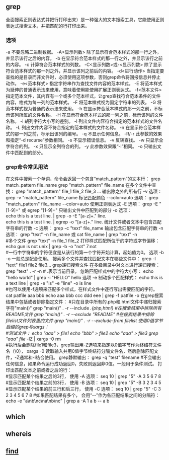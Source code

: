 ## grep
 全面搜索正则表达式并把行打印出来）是一种强大的文本搜索工具，它能使用正则表达式搜索文本，并把匹配的行打印出来。

### 选项 
-a 不要忽略二进制数据。
-A<显示列数> 除了显示符合范本样式的那一行之外，并显示该行之后的内容。
-b 在显示符合范本样式的那一行之外，并显示该行之前的内容。
-c 计算符合范本样式的列数。
-C<显示列数>或-<显示列数>  除了显示符合范本样式的那一列之外，并显示该列之前后的内容。
-d<进行动作> 当指定要查找的是目录而非文件时，必须使用这项参数，否则grep命令将回报信息并停止动作。
-e<范本样式> 指定字符串作为查找文件内容的范本样式。 -E 将范本样式为延伸的普通表示法来使用，意味着使用能使用扩展正则表达式。
-f<范本文件> 指定范本文件，其内容有一个或多个范本样式，让grep查找符合范本条件的文件内容，格式为每一列的范本样式。
-F 将范本样式视为固定字符串的列表。
-G 将范本样式视为普通的表示法来使用。
-h 在显示符合范本样式的那一列之前，不标示该列所属的文件名称。
-H 在显示符合范本样式的那一列之前，标示该列的文件名称。
-i 胡列字符大小写的差别。
-l 列出文件内容符合指定的范本样式的文件名称。 
-L 列出文件内容不符合指定的范本样式的文件名称。
-n 在显示符合范本样式的那一列之前，标示出该列的编号。
-q 不显示任何信息。 
-R/-r 此参数的效果和指定“-d recurse”参数相同。
-s 不显示错误信息。
-v 反转查找。
-w 只显示全字符合的列。
-x 只显示全列符合的列。
-y 此参数效果跟“-i”相同。
-o 只输出文件中匹配到的部分。

### grep命令常见用法 
 在文件中搜索一个单词，命令会返回一个包含“match_pattern”的文本行：
 grep match_pattern file_name grep "match_pattern" file_name 在多个文件中查找：
 grep "match_pattern" file_1 file_2 file_3 ... 输出除之外的所有行
 -v 选项：  grep -v "match_pattern" file_name 
 标记匹配颜色 --color=auto 
 选项：  grep "match_pattern" file_name --color=auto 
 使用正则表达式 
 -E 选项：  grep -E "[1-9]+" 或 egrep "[1-9]+" 只输出文件中匹配到的部分
 -o 选项：  
 echo this is a test line. | grep -o -E "[a-z]+\." line.  
 echo this is a test line. | egrep -o "[a-z]+\." line.
 统计文件或者文本中包含匹配字符串的行数
 -c 选项：  grep -c "text" file_name 输出包含匹配字符串的行数 
 -n 选项：  grep "text" -n file_name 或 cat file_name | grep "text" -n  
 #多个文件 grep "text" -n file_1 file_2 
 打印样式匹配所位于的字符或字节偏移：  
 echo gun is not unix | grep -b -o "not" 7:not  
 #一行中字符串的字符便宜是从该行的第一个字符开始计算，起始值为0。
 选项 -b -o 一般总是配合使用。 搜索多个文件并查找匹配文本在哪些文件中：
 grep -l "text" file1 file2 file3... grep递归搜索文件 在多级目录中对文本进行递归搜索：
 grep "text" . -r -n # .表示当前目录。
 忽略匹配样式中的字符大小写：
 echo "hello world" | grep -i "HELLO" hello 
 选项 
 -e 制动多个匹配样式：  echo this is a text line | grep -e "is" -e "line" -o is line  
 #也可以使用-f选项来匹配多个样式，在样式文件中逐行写出需要匹配的字符。
 cat patfile aaa bbb  echo aaa bbb ccc ddd eee | grep -f patfile -o 
 在grep搜索结果中包括或者排除指定文件： 
 #只在目录中所有的.php和.html文件中递归搜索字符"main()" grep "main()" . -r --include *.{php,html} 
 #在搜索结果中排除所有README文件 grep "main()" . -r --exclude "README" 
 #在搜索结果中排除filelist文件列表里的文件 grep "main()" . -r --exclude-from filelist 
 使用0值字节后缀的grep与xargs：  
 #测试文件：
 echo "aaa" > file1 
 echo "bbb" > file2 
 echo "aaa" > file3 
 grep "aaa" file* -lZ | xargs -0 rm  
 #执行后会删除file1和file3，grep输出用-Z选项来指定以0值字节作为终结符文件名（\0），
 xargs -0 读取输入并用0值字节终结符分隔文件名，然后删除匹配文件，-Z通常和-l结合使用。
 grep静默输出：  grep -q "test" filename  #不会输出任何信息，如果命令运行成功返回0，失败则返回非0值。一般用于条件测试。
 打印出匹配文本之前或者之后的行：  
 #显示匹配某个结果之后的3行，
 使用 -A 选项： seq 10 | grep "5" -A 3 5 6 7 8  #显示匹配某个结果之前的3行，
 使用 -B 选项： seq 10 | grep "5" -B 3 2 3 4 5  #显示匹配某个结果的前三行和后三行，
 使用 -C 选项： seq 10 | grep "5" -C 3 2 3 4 5 6 7 8  #如果匹配结果有多个，
 会用“--”作为各匹配结果之间的分隔符： echo -e "a\nb\nc\na\nb\nc" | grep a -A 1 a b -- a b
## which

## whereis

## [find](http://man.linuxde.net/find)
